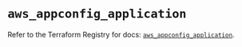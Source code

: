 # `aws_appconfig_application`

Refer to the Terraform Registry for docs: [`aws_appconfig_application`](https://registry.terraform.io/providers/hashicorp/aws/5.96.0/docs/resources/appconfig_application).
